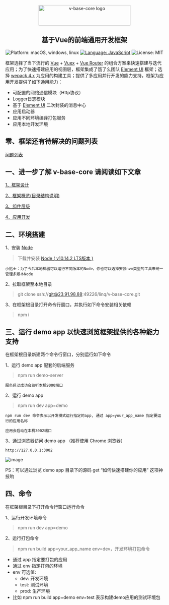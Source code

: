 <p align="center">
<a href="http://23.91.98.88/linq/v-base-core" target="_blank" rel="noopener noreferrer"><img width="292" height="65" src="http://23.91.98.88/linq/v-base-core/raw/master/doc/assets/logo.png" alt="v-base-core logo">
</a>
</p>
<h2 align="center">基于Vue的前端通用开发框架</h2>
<p align="center">
    <img src="http://23.91.98.88/linq/v-base-core/raw/master/doc/assets/platform.png" alt="Platform: macOS, windows, linux" />
    <a href="https://developer.apple.com/swift" target="_blank"><img src="http://23.91.98.88/linq/v-base-core/raw/master/doc/assets/language.png" alt="Language: JavaScript" /></a>
    <img src="http://23.91.98.88/linq/v-base-core/raw/master/doc/assets/license.png" alt="License: MIT" />
</p>

框架选择了当下流行的 [Vue](https://cn.vuejs.org/) + [Vuex](https://vuex.vuejs.org/) + [Vue Router](https://router.vuejs.org/) 的组合方案来快速搭建与迭代应用；为了快速搭建应用的视图层，框架集成了饿了么团队 [Element UI](http://element-cn.eleme.io/#/zh-CN) 框架；选择 [wepack 4.x](https://webpack.js.org/) 为应用的构建工具；提供了多应用并行开发的能力支持，框架为应用开发提供了如下通用能力：

* 可配置的网络通信模块（Http协议）
* Logger日志模块
* 基于 [Element UI](http://element-cn.eleme.io/#/zh-CN) 二次封装的消息中心
* 应用启动器
* 应用不同环境编译打包服务
* 应用本地开发环境

## 零、框架还有待解决的问题列表

<p align="left">
<a href="http://23.91.98.88/linq/v-base-core/issues/9" target="_blank" rel="noopener noreferrer">问题列表</a>
</p>

## 一、进一步了解 v-base-core 请阅读如下文章

<p align="left">
<a href="http://23.91.98.88/linq/v-base-core/issues/1" target="_blank" rel="noopener noreferrer">1、框架设计</a>
</p>
<p align="left">
<a href="http://23.91.98.88/linq/v-base-core/issues/2" target="_blank" rel="noopener noreferrer">2、框架概览(目录结构说明)</a>
</p>
<p align="left">
<a href="http://23.91.98.88/linq/v-base-core/issues/3" target="_blank" rel="noopener noreferrer">3、组件层级</a>
</p>
<p align="left">
<a href="http://23.91.98.88/linq/v-base-core/issues/4" target="_blank" rel="noopener noreferrer">4、应用开发</a>
</p>

## 二、环境搭建

1、安装 [Node](https://nodejs.org/en/)
>下载并安装 [Node ( v10.14.2 LTS版本 )](https://nodejs.org/dist/v10.14.2/node-v10.14.2-x64.msi)

    小贴士：为了今后本地机器可以运行不同版本的Node，你也可以选择安装nvm类型的工具来统一管理多版本Node

2、拉取框架至本地目录
>git clone ssh://git@23.91.98.88:49226/linq/v-base-core.git

3、在框架根目录打开命令行窗口，并执行如下命令安装相关依赖
>npm i

## 三、运行 demo app 以快速浏览框架提供的各种能力支持

在框架根目录新建两个命令行窗口，分别运行如下命令

1、运行 demo app 配套的后端服务
>npm run demo-server

    服务启动成功会监听本机9000端口

2、运行 demo app
>npm run dev app=demo

    npm run dev 命令表示以开发模式运行指定的app, 通过 app=your_app_name 指定要运行的应用名称

    应用会启动在本机3002端口

3、通过浏览器访问 demo app （推荐使用 Chrome 浏览器）

    http://127.0.0.1:3002

![image](http://23.91.98.88/linq/v-base-core/raw/master/doc/assets/app_login.png)

PS：可以通过浏览 demo app 目录下的源码 get “如何快速搭建你的应用” 这项神技哟

## 四、命令

在框架根目录下打开命令行窗口运行命令

1、运行开发环境命令
>npm run dev app=demo

2、运行打包命令
>npm run build app=your_app_name env=dev，开发环境打包命令

* 通过 app 指定要打包的应用
* 通过 env 指定打包的环境
* env 可选值:
  * dev: 开发环境
  * test: 测试环境
  * prod: 生产环境
* 比如 npm run build app=demo env=test 表示构建demo应用的测试环境包